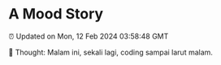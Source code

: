 # A Mood Story

⏰ Updated on Mon, 12 Feb 2024 03:58:48 GMT

💭 Thought: Malam ini, sekali lagi, coding sampai larut malam.

